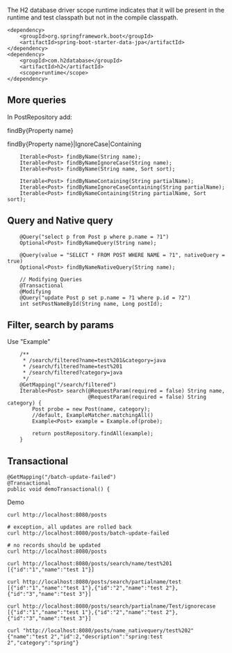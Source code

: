 The H2 database driver scope runtime indicates that it will be present in the runtime and test classpath but not in the compile classpath.

    <dependency>
        <groupId>org.springframework.boot</groupId>
        <artifactId>spring-boot-starter-data-jpa</artifactId>
    </dependency>
    <dependency>
        <groupId>com.h2database</groupId>
        <artifactId>h2</artifactId>
        <scope>runtime</scope>
    </dependency>

## More queries 
In PostRepository add:

findBy{Property name}

findBy{Property name}|IgnoreCase|Containing

        Iterable<Post> findByName(String name);
        Iterable<Post> findByNameIgnoreCase(String name);
        Iterable<Post> findByName(String name, Sort sort);
    
        Iterable<Post> findByNameContaining(String partialName);
        Iterable<Post> findByNameIgnoreCaseContaining(String partialName);
        Iterable<Post> findByNameContaining(String partialName, Sort sort);

## Query and Native query

        @Query("select p from Post p where p.name = ?1")
        Optional<Post> findByNameQuery(String name);
    
        @Query(value = "SELECT * FROM POST WHERE NAME = ?1", nativeQuery = true)
        Optional<Post> findByNameNativeQuery(String name);
        
        // Modifying Queries
        @Transactional
        @Modifying
        @Query("update Post p set p.name = ?1 where p.id = ?2")
        int setPostNameById(String name, Long postId);
        
## Filter, search by params
Use "Example"

        /**
         * /search/filtered?name=test%201&category=java
         * /search/filtered?name=test%201
         * /search/filtered?category=java
         */
        @GetMapping("/search/filtered")
        Iterable<Post> search(@RequestParam(required = false) String name,
                              @RequestParam(required = false) String category) {
            Post probe = new Post(name, category);
            //default, ExampleMatcher.matchingAll()
            Example<Post> example = Example.of(probe);
    
            return postRepository.findAll(example);
        }
        
## Transactional

    @GetMapping("/batch-update-failed")
    @Transactional
    public void demoTransactional() {
    
Demo

    curl http://localhost:8080/posts
    
    # exception, all updates are rolled back
    curl http://localhost:8080/posts/batch-update-failed
    
    # no records should be updated
    curl http://localhost:8080/posts
    
    curl http://localhost:8080/posts/search/name/test%201
    [{"id":"1","name":"test 1"}]
    
    curl http://localhost:8080/posts/search/partialname/test
    [{"id":"1","name":"test 1"},{"id":"2","name":"test 2"},{"id":"3","name":"test 3"}]
    
    curl http://localhost:8080/posts/search/partialname/Test/ignorecase
    [{"id":"1","name":"test 1"},{"id":"2","name":"test 2"},{"id":"3","name":"test 3"}]
    
    curl "http://localhost:8080/posts/name_nativequery/test%202"
    {"name":"test 2","id":2,"description":"spring:test 2","category":"spring"}



     